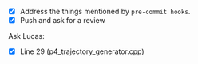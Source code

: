 - [x] Address the things mentioned by `pre-commit hooks`.
- [x] Push and ask for a review

Ask Lucas:
- [x] Line 29 (p4_trajectory_generator.cpp)